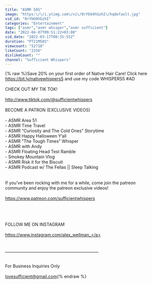 ```yaml
---
title: "ASMR SOS"
image: "https:\/\/i.ytimg.com\/vi\/0rYbO4hGzhI\/hqdefault.jpg"
vid_id: "0rYbO4hGzhI"
categories: "Entertainment"
tags: ["asmr","asmr whisper","asmr sufficient"]
date: "2022-04-07T09:51:22+03:00"
vid_date: "2022-03-17T00:35:55Z"
duration: "PT21M50S"
viewcount: "52718"
likeCount: "2256"
dislikeCount: ""
channel: "Sufficient Whispers"
---
```

{% raw %}Save 20% on your first order of Native Hair Care! Click here <a rel="nofollow" target="blank" href="https://bit.ly/nativewhispers5">https://bit.ly/nativewhispers5</a> and use my code WHISPERS5 #AD<br /><br />CHECK OUT MY TIK TOK!<br /><br /><a rel="nofollow" target="blank" href="http://www.tiktok.com/@sufficientwhispers">http://www.tiktok.com/@sufficientwhispers</a><br /><br />BECOME A PATRON (EXCLUSIVE VIDEOS)<br /><br />- ASMR Area 51<br />- ASMR Time Travel<br />- ASMR “Curiosity and The Cold Ones” Storytime<br />- ASMR Happy Halloween Y’all<br />- ASMR “The Tough Times” Whisper<br />- ASMR with Andy<br />- ASMR Floating Head Test Ramble<br />- Smokey Mountain Vlog<br />- ASMR Risk it for the Biscuit<br />- ASMR Podcast w/ The Fellas || Sleep Talking<br /><br /><br />If you've been rocking with me for a while, come join the patreon community and enjoy the patreon exclusive videos!<br /><br /><a rel="nofollow" target="blank" href="https://www.patreon.com/sufficientwhispers">https://www.patreon.com/sufficientwhispers</a><br /><br /><br /><br /><br />FOLLOW ME ON INSTAGRAM<br /><br /><a rel="nofollow" target="blank" href="https://www.instagram.com/alex_wellman_">https://www.instagram.com/alex_wellman_</a><br /><br /><br />________________________________________________<br /><br /><br />For Business Inquiries Only<br /><br />lovesufficient@gmail.com{% endraw %}
